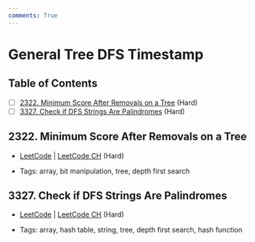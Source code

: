 ```yaml
---
comments: True
---
```


# General Tree DFS Timestamp

## Table of Contents

- [ ] [2322. Minimum Score After Removals on a Tree](https://leetcode.cn/problems/minimum-score-after-removals-on-a-tree/) (Hard)
- [ ] [3327. Check if DFS Strings Are Palindromes](https://leetcode.cn/problems/check-if-dfs-strings-are-palindromes/) (Hard)

## 2322. Minimum Score After Removals on a Tree

-   [LeetCode](https://leetcode.com/problems/minimum-score-after-removals-on-a-tree/) | [LeetCode CH](https://leetcode.cn/problems/minimum-score-after-removals-on-a-tree/) (Hard)

-   Tags: array, bit manipulation, tree, depth first search
## 3327. Check if DFS Strings Are Palindromes

-   [LeetCode](https://leetcode.com/problems/check-if-dfs-strings-are-palindromes/) | [LeetCode CH](https://leetcode.cn/problems/check-if-dfs-strings-are-palindromes/) (Hard)

-   Tags: array, hash table, string, tree, depth first search, hash function
